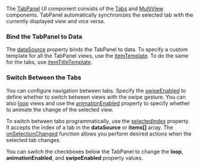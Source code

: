 The [TabPanel](/Documentation/ApiReference/UI_Components/dxTabPanel/) UI component consists of the [Tabs](/Documentation/ApiReference/UI_Components/dxTabs/) and [MultiView](/Documentation/ApiReference/UI_Components/dxMultiView/) components. TabPanel automatically synchronizes the selected tab with the currently displayed view and vice versa.

### Bind the TabPanel to Data       

The [dataSource](/Documentation/ApiReference/UI_Components/dxTabPanel/Configuration/#dataSource) property binds the TabPanel to data. To specify a custom template for all the TabPanel views, use the [itemTemplate](/Documentation/ApiReference/UI_Components/dxTabPanel/Configuration/#itemTemplate). To do the same for the tabs, use [itemTitleTemplate](/Documentation/ApiReference/UI_Components/dxTabPanel/Configuration/#itemTitleTemplate).

### Switch Between the Tabs     

You can configure navigation between tabs. Specify the [swipeEnabled](/Documentation/ApiReference/UI_Components/dxTabPanel/Configuration/#swipeEnabled) to define whether to switch between views with the swipe gesture. You can also [loop](/Documentation/ApiReference/UI_Components/dxTabPanel/Configuration/#loop) views and use the [animationEnabled](/Documentation/ApiReference/UI_Components/dxTabPanel/Configuration/#animationEnabled) property to specify whether to animate the change of the selected view.

To switch between tabs programmatically, use the [selectedIndex](/Documentation/ApiReference/UI_Components/dxTabPanel/Configuration/#selectedIndex) property. It accepts the index of a tab in the **dataSource** or **items[]** array. The [onSelectionChanged](/Documentation/ApiReference/UI_Components/dxTabPanel/Configuration/#onSelectionChanged) function allows you perform desired actions when the selected tab changes.

You can switch the checkboxes below the TabPanel to change the **loop**, **animationEnabled**, and **swipeEnabled** property values.

